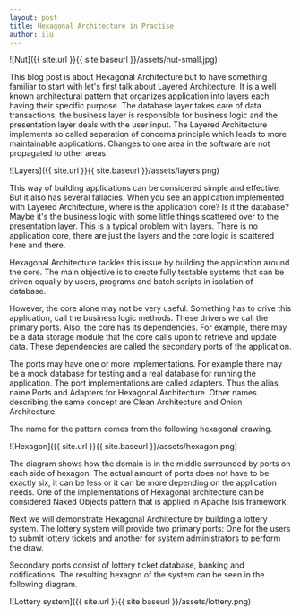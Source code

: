 ```yaml
---
layout: post
title: Hexagonal Architecture in Practise
author: ilu
---
```


![Nut]({{ site.url }}{{ site.baseurl }}/assets/nut-small.jpg)

This blog post is about Hexagonal Architecture but to have something familiar to start with let's first talk about Layered Architecture. It is a well known architectural pattern that organizes application into layers each having their specific purpose. The database layer takes care of data transactions, the business layer is responsible for business logic and the presentation layer deals with the user input. The Layered Architecture implements so called separation of concerns principle which leads to more maintainable applications. Changes to one area in the software are not propagated to other areas.

![Layers]({{ site.url }}{{ site.baseurl }}/assets/layers.png)

This way of building applications can be considered simple and effective. But it also has several fallacies. When you see an application implemented with Layered Architecture, where is the application core? Is it the database? Maybe it's the business logic with some little things scattered over to the presentation layer. This is a typical problem with layers. There is no application core, there are just the layers and the core logic is scattered here and there.

Hexagonal Architecture tackles this issue by building the application around the core. The main objective is to create fully testable systems that can be driven equally by users, programs and batch scripts in isolation of database. 

However, the core alone may not be very useful. Something has to drive this application, call the business logic methods. These drivers we call the primary ports. Also, the core has its dependencies. For example, there may be a data storage module that the core calls upon to retrieve and update data. These dependencies are called the secondary ports of the application.

The ports may have one or more implementations. For example there may be a mock database for testing and a real database for running the application. The port implementations are called adapters. Thus the alias name Ports and Adapters for Hexagonal Architecture. Other names describing the same concept are Clean Architecture and Onion Architecture.

The name for the pattern comes from the following hexagonal drawing.

![Hexagon]({{ site.url }}{{ site.baseurl }}/assets/hexagon.png)

The diagram shows how the domain is in the middle surrounded by ports on each side of hexagon. The actual amount of ports does not have to be exactly six, it can be less or it can be more depending on the application needs. One of the implementations of Hexagonal architecture can be considered Naked Objects pattern that is applied in Apache Isis framework.

Next we will demonstrate Hexagonal Architecture by building a lottery system. The lottery system will provide two primary ports: One for the users to submit lottery tickets and another for system administrators to perform the draw.

Secondary ports consist of lottery ticket database, banking and notifications. The resulting hexagon of the system can be seen in the following diagram.

![Lottery system]({{ site.url }}{{ site.baseurl }}/assets/lottery.png)
